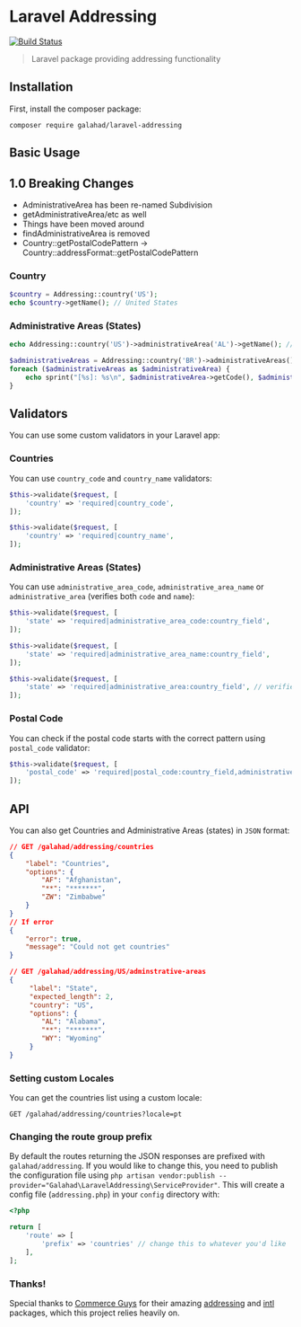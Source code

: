 # Laravel Addressing

[![Build Status](https://travis-ci.org/glhd/laravel-addressing.svg)](https://travis-ci.org/glhd/laravel-addressing)

> Laravel package providing addressing functionality

## Installation

First, install the composer package:

```
composer require galahad/laravel-addressing
```

## Basic Usage

## 1.0 Breaking Changes
 - AdministrativeArea has been re-named Subdivision
 - getAdministrativeArea/etc as well
 - Things have been moved around
 - findAdministrativeArea is removed
 - Country::getPostalCodePattern -> Country::addressFormat::getPostalCodePattern

### Country

```php
$country = Addressing::country('US');
echo $country->getName(); // United States
```

### Administrative Areas (States)

```php
echo Addressing::country('US')->administrativeArea('AL')->getName(); // Alabama
```

```php
$administrativeAreas = Addressing::country('BR')->administrativeAreas();
foreach ($administrativeAreas as $administrativeArea) {
    echo sprint("[%s]: %s\n", $administrativeArea->getCode(), $administrativeArea->getName());
}
```

## Validators

You can use some custom validators in your Laravel app:

### Countries

You can use `country_code` and `country_name` validators:

```php
$this->validate($request, [
    'country' => 'required|country_code',
]);

$this->validate($request, [
    'country' => 'required|country_name',
]);
```

### Administrative Areas (States)

You can use `administrative_area_code`, `administrative_area_name` or `administrative_area` (verifies both `code` and `name`):

```php
$this->validate($request, [
    'state' => 'required|administrative_area_code:country_field',
]);

$this->validate($request, [
    'state' => 'required|administrative_area_name:country_field',
]);

$this->validate($request, [
    'state' => 'required|administrative_area:country_field', // verifies first code and after name
]);
```

### Postal Code

You can check if the postal code starts with the correct pattern using `postal_code` validator:

```php
$this->validate($request, [
    'postal_code' => 'required|postal_code:country_field,administrative_area_field',
]);
```

## API

You can also get Countries and Administrative Areas (states) in `JSON` format:

```json
// GET /galahad/addressing/countries
{
    "label": "Countries",
    "options": {
        "AF": "Afghanistan",
        "**": "*******",
        "ZW": "Zimbabwe"
    }
}
// If error
{
    "error": true,
    "message": "Could not get countries"
}

// GET /galahad/addressing/US/adminstrative-areas
{
     "label": "State",
     "expected_length": 2,
     "country": "US",
     "options": {
        "AL": "Alabama",
        "**": "*******",
        "WY": "Wyoming"
     }
}
```

### Setting custom Locales

You can get the countries list using a custom locale:

```
GET /galahad/addressing/countries?locale=pt
```

### Changing the route group prefix

By default the routes returning the JSON responses are prefixed with `galahad/addressing`. If you would like to change this, you need to publish the configuration file using `php artisan vendor:publish --provider="Galahad\LaravelAddressing\ServiceProvider"`. This will create a config file (`addressing.php`) in your `config` directory with:

```php 
<?php

return [
    'route' => [
        'prefix' => 'countries' // change this to whatever you'd like
    ],
];
```


### Thanks!

Special thanks to [Commerce Guys](https://github.com/commerceguys) for their amazing [addressing](https://github.com/commerceguys/addressing) and [intl](https://github.com/commerceguys/intl) packages, which this project relies heavily on.
